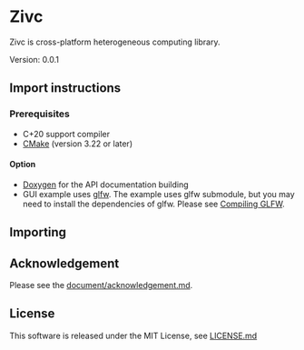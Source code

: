 # Zivc

Zivc is cross-platform heterogeneous computing library.

Version: 0.0.1

## Import instructions ##

### Prerequisites ###

* C+20 support compiler
* [CMake][cmake] (version 3.22 or later)

#### Option ####

* [Doxygen][doxygen] for the API documentation building
* GUI example uses [glfw][glfw]. The example uses glfw submodule, but you may need to install the dependencies of glfw. Please see [Compiling GLFW][glfw_compiling].

## Importing ##

## Acknowledgement ##

Please see the [document/acknowledgement.md](document/acknowledgement.md).

## License ##

This software is released under the MIT License,
see [LICENSE.md](LICENSE.md)

[cmake]: https://cmake.org/
[doxygen]: http://www.doxygen.nl/
[glfw]: https://www.glfw.org/
[glfw_compiling]: https://www.glfw.org/docs/latest/compile_guide.html
